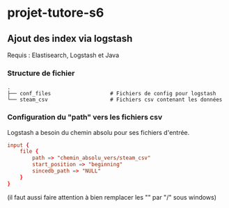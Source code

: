 # projet-tutore-s6


## Ajout des index via logstash

Requis : Elastisearch, Logstash et Java

### Structure de fichier

    .
    ├── conf_files                   # Fichiers de config pour logstash
    └── steam_csv                    # Fichiers csv contenant les données


### Configuration du "path" vers les fichiers csv

Logstash a besoin du chemin absolu pour ses fichiers d'entrée.

```conf
input {
    file {
        path => "chemin_absolu_vers/steam_csv"
        start_position => "beginning"
        sincedb_path => "NULL"
    }
}
```

(il faut aussi faire attention à bien remplacer les "\" par "/" sous windows)


